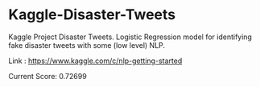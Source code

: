 # Kaggle-Disaster-Tweets
Kaggle Project Disaster Tweets. Logistic Regression model for identifying fake disaster tweets with some (low level) NLP.

Link : https://www.kaggle.com/c/nlp-getting-started

Current Score:  0.72699


